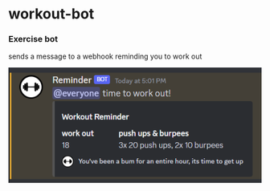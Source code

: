 # workout-bot
<h3> Exercise bot </h3>
<p> sends a message to a webhook reminding you to work out </p>


![example](https://github.com/quarzasiphix/screenshots/blob/main/workout-reminder-embed.png)
